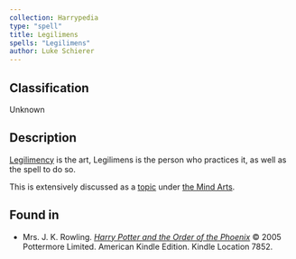 ```yaml
---
collection: Harrypedia
type: "spell"
title: Legilimens
spells: "Legilimens"
author: Luke Schierer
---
```


## Classification

Unknown

## Description

[Legilimency] is the art, Legilimens is the person who practices it, as well as the spell to do so.

This is extensively discussed as a [topic] under [the Mind Arts].

[topic]: </Harrypedia/magic/The Mind Arts/Legilimency>
[Legilimency]: </Harrypedia/magic/The Mind Arts/Legilimency>
[the Mind Arts]: </Harrypedia/magic/The Mind Arts>

## Found in

- Mrs. J. K. Rowling.
  _[Harry Potter and the Order of the Phoenix](https://www.goodreads.com/book/show/2.Harry_Potter_and_the_Order_of_the_Phoenix)_
  © 2005 Pottermore Limited. American Kindle Edition. Kindle Location 7852.
